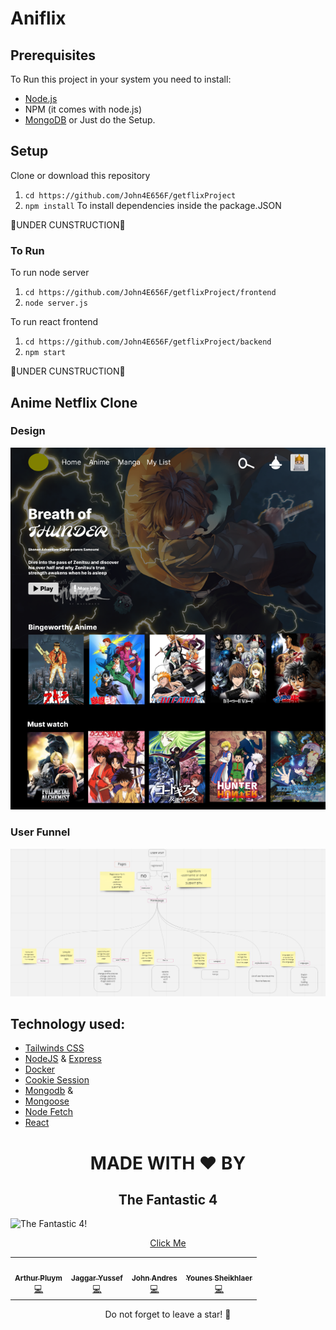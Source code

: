 # Aniflix
## Prerequisites
To Run this project in your system you need to install:
- [Node.js](https://nodejs.org/en/download/)
- NPM (it comes with node.js)
- [MongoDB](https://www.mongodb.com/)
or Just do the Setup. 

## Setup
Clone or download this repository

1. `cd https://github.com/John4E656F/getflixProject`
2. `npm install` To install dependencies inside the package.JSON


🚧UNDER CUNSTRUCTION🚧
### To Run

To run node server
1. `cd https://github.com/John4E656F/getflixProject/frontend`
2. `node server.js`

To run react frontend
1. `cd https://github.com/John4E656F/getflixProject/backend`
2. `npm start`

🚧UNDER CUNSTRUCTION🚧

## Anime Netflix Clone
### Design
![Aniflex Web ](/inspiration/aniflixDesign.PNG "Aniflex Designed by @john4e656f")

### User Funnel
![Aniflex user funnel ](/inspiration/userfunnel.PNG "Aniflex user funnel")

## Technology used:
- [Tailwinds CSS](https://tailwindcss.com/docs/installation "A utility-first CSS framework")
- [NodeJS](https://nodejs.org/en/ " JavaScript runtime built on Chrome's V8 JavaScript engine") &
[Express](https://expressjs.com/ " Express is a minimal and flexible Node.js web application framework")
- [Docker](https://docs.docker.com/ "Developing, shipping, and running applications.")
- [Cookie Session](https://www.npmjs.com/package/cookie-session "Store use session with cookie. server or client")
- [Mongodb](https://www.mongodb.com/ "Database") & 
- [Mongoose](https://mongoosejs.com/ "MongoDB framework object modeling for node.js") 
- [Node Fetch](https://www.npmjs.com/package/node-fetch "Node Fetch Package")
- [React ](https://reactjs.org/docs/getting-started.html)




<div align="center">
<h1>MADE WITH ❤️ BY </h1>

<h2>The Fantastic 4</h2>
</div>

![The Fantastic 4!](https://media0.giphy.com/media/5pUuYfAGJnvl6FXrL2/giphy.gif?cid=ecf05e47wptwopo0ogsx99xdflrvg4f967jmff3ts9g1jjqg&rid=giphy.gif&ct=g)

<div align="center"><a href="https://www.youtube.com/watch?v=vTIIMJ9tUc8">Click Me</a></div>

<table align="center">
  <tr>
    <td align="center"><a href="https://github.com/TheNewArthur"><img src="https://avatars.githubusercontent.com/u/104309130?v=4" width="100px;" alt=""/><br /><sub><b>Arthur Pluym</b></sub></a><br /><a href="https://github.com/TheNewArthur" title="Code">💻</a></td>
    <td align="center"><a href="https://github.com/JaggarYussef"><img src="https://avatars.githubusercontent.com/u/104254922?v=4" width="100px;" alt=""/><br /><sub><b>Jaggar Yussef</b></sub></a><br /><a href="https://github.com/JaggarYussef" title="Code">💻</a> </td>
    <td align="center"><a href="https://github.com/John4E656F"><img src="https://avatars.githubusercontent.com/u/104214379?v=4" width="100px;" alt=""/><br /><sub><b>John Andres</b></sub></a><br /><a href="https://github.com/John4E656F3" title="Code">💻</a> </td>
    <td align="center"><a href="https://github.com/Younes-sh"><img src="https://avatars.githubusercontent.com/u/98320752?v=4" width="100px;" alt=""/><br /><sub><b>Younes Sheikhlaer</b></sub></a><br /><a href="https://github.com/Younes-sh" title="Code">💻</a>
  </tr>
 </table>
<div align="center">
Do not forget to leave a star! 🤗
</div>
